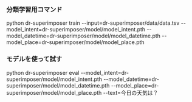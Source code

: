 ### 分類学習用コマンド

python dr-superimposer train --input=dr-superimposer/data/data.tsv --model_intent=dr-superimposer/model/model_intent.pth --model_datetime=dr-superimposer/model/model_datetime.pth --model_place=dr-superimposer/model/model_place.pth


### モデルを使って試す

python dr-superimposer eval --model_intent=dr-superimposer/model/model_intent.pth --model_datetime=dr-superimposer/model/model_datetime.pth --model_place=dr-superimposer/model/model_place.pth --text=今日の天気は？